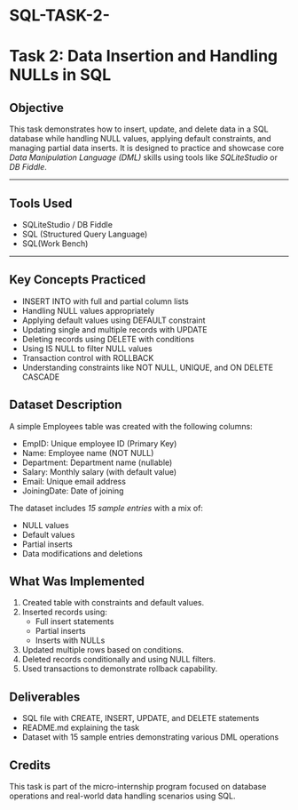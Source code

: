 # SQL-TASK-2-
#  Task 2: Data Insertion and Handling NULLs in SQL

##  Objective
This task demonstrates how to insert, update, and delete data in a SQL database while handling NULL values, applying default constraints, and managing partial data inserts. It is designed to practice and showcase core *Data Manipulation Language (DML)* skills using tools like *SQLiteStudio* or *DB Fiddle*.

---

##  Tools Used
- SQLiteStudio / DB Fiddle
- SQL (Structured Query Language)
- SQL(Work Bench)
---

##  Key Concepts Practiced
- INSERT INTO with full and partial column lists
- Handling NULL values appropriately
- Applying default values using DEFAULT constraint
- Updating single and multiple records with UPDATE
- Deleting records using DELETE with conditions
- Using IS NULL to filter NULL values
- Transaction control with ROLLBACK
- Understanding constraints like NOT NULL, UNIQUE, and ON DELETE CASCADE


##  Dataset Description
A simple Employees table was created with the following columns:
- EmpID: Unique employee ID (Primary Key)
- Name: Employee name (NOT NULL)
- Department: Department name (nullable)
- Salary: Monthly salary (with default value)
- Email: Unique email address
- JoiningDate: Date of joining

The dataset includes *15 sample entries* with a mix of:
- NULL values
- Default values
- Partial inserts
- Data modifications and deletions

##  What Was Implemented
1. Created table with constraints and default values.
2. Inserted records using:
   - Full insert statements
   - Partial inserts
   - Inserts with NULLs
3. Updated multiple rows based on conditions.
4. Deleted records conditionally and using NULL filters.
5. Used transactions to demonstrate rollback capability.

## Deliverables
-  SQL file with CREATE, INSERT, UPDATE, and DELETE statements
-  README.md explaining the task
-  Dataset with 15 sample entries demonstrating various DML operations

##  Credits
This task is part of the micro-internship program focused on database operations and real-world data handling scenarios using SQL.
